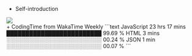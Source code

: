 + Self-introduction  
<div align="left">
<img src="https://metrics.lecoq.io/Godisbilly?template=classic&config.timezone=Asia%2FShanghai">
</div>
+ CodingTime from WakaTime Weekly
  <!--START_SECTION:waka-->
```text
JavaScript   23 hrs 17 mins  █████████████████████████   99.69 % 
HTML         3 mins          ░░░░░░░░░░░░░░░░░░░░░░░░░   00.24 % 
JSON         1 min           ░░░░░░░░░░░░░░░░░░░░░░░░░   00.07 % 
```
<!--END_SECTION:waka-->
